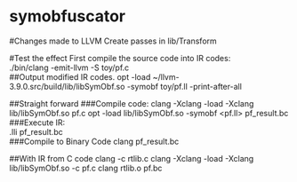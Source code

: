 # symobfuscator

#Changes made to LLVM
Create passes in lib/Transform

#Test the effect
First compile the source code into IR codes:  
./bin/clang -emit-llvm -S toy/pf.c  
##Output modified IR codes.
opt -load ~/llvm-3.9.0.src/build/lib/libSymObf.so -symobf toy/pf.ll -print-after-all  

##Straight forward
###Compile code:
clang -Xclang -load -Xclang lib/libSymObf.so pf.c
opt -load lib/libSymObf.so -symobf <pf.ll> pf_result.bc  
###Execute IR:  
.lli pf_result.bc  
###Compile to Binary Code
clang pf_result.bc   

##With IR from C code
clang -c rtlib.c
clang -Xclang -load -Xclang lib/libSymObf.so -c pf.c
clang rtlib.o pf.bc
